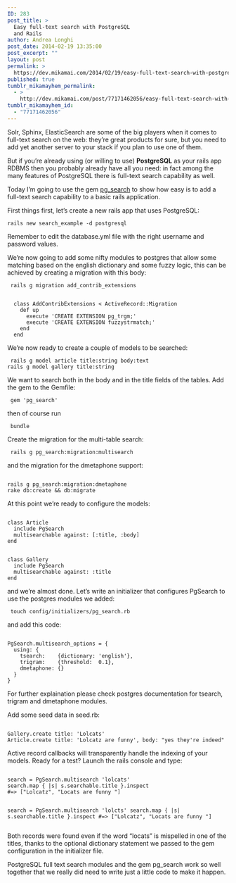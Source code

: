 ```yaml
---
ID: 283
post_title: >
  Easy full-text search with PostgreSQL
  and Rails
author: Andrea Longhi
post_date: 2014-02-19 13:35:00
post_excerpt: ""
layout: post
permalink: >
  https://dev.mikamai.com/2014/02/19/easy-full-text-search-with-postgresql-and-rails/
published: true
tumblr_mikamayhem_permalink:
  - >
    http://dev.mikamai.com/post/77171462056/easy-full-text-search-with-postgresql-and-rails
tumblr_mikamayhem_id:
  - "77171462056"
---
```

<p>Solr, Sphinx, ElasticSearch are some of the big players when it comes to full-text search on the web: they&rsquo;re great products for sure, but you need to add yet another server to your stack if you plan to use one of them.</p>
<p>But if you&rsquo;re already using (or willing to use) <strong>PostgreSQL</strong> as your rails app RDBMS then you probably already have all you need: in fact among the many features of PostgreSQL there is full-text search capability as well.</p>
<p>Today I&rsquo;m going to use the gem <a href="https://github.com/Casecommons/pg_search">pg_search</a> to show how easy is to add a full-text search capability to a basic rails application.</p>
<p>First things first, let&rsquo;s create a new rails app that uses PostgreSQL:</p>
<pre><code>rails new search_example -d postgresql</code></pre>
<p>Remember to edit the database.yml file with the right username and password values.</p>
<p>We&rsquo;re now going to add some nifty modules to postgres that allow some matching based on the english dictionary and some fuzzy logic, this can be achieved by creating a migration with this body:</p>
<pre><code> rails g migration add_contrib_extensions </code></pre>
<pre><code>
  class AddContribExtensions &lt; ActiveRecord::Migration
    def up
      execute 'CREATE EXTENSION pg_trgm;'
      execute 'CREATE EXTENSION fuzzystrmatch;'
    end
  end
</code></pre>
<p>We&rsquo;re now ready to create a couple of models to be searched:</p>
<pre><code> rails g model article title:string body:text
rails g model gallery title:string </code></pre>
<p>We want to search both in the body and in the title fields of the tables. Add the gem to the Gemfile:</p>
<pre><code> gem 'pg_search' </code></pre>
<p>then of course run</p>
<pre><code> bundle </code></pre>
<p>Create the migration for the multi-table search:</p>
<pre><code> rails g pg_search:migration:multisearch </code></pre>
<p>and the migration for the dmetaphone support:</p>
<pre><code>
rails g pg_search:migration:dmetaphone
rake db:create &amp;&amp; db:migrate
</code></pre>
<p>At this point we&rsquo;re ready to configure the models:</p>
<pre><code>
class Article
  include PgSearch
  multisearchable against: [:title, :body]
end
</code></pre>
<pre><code>
class Gallery
  include PgSearch
  multisearchable against: :title
end
</code></pre>
<p>and we&rsquo;re almost done. Let&rsquo;s write an initializer that configures PgSearch to use the postgres modules we added:</p>
<pre><code> touch config/initializers/pg_search.rb </code></pre>
<p>and add this code:</p>
<pre><code>
PgSearch.multisearch_options = {
  using: {
    tsearch:    {dictionary: 'english'},
    trigram:    {threshold:  0.1},
    dmetaphone: {}
  }
}
</code></pre>
<p>For further explaination please check postgres documentation for tsearch, trigram and dmetaphone modules.</p>
<p>Add some seed data in seed.rb:</p>
<pre><code>
Gallery.create title: 'Lolcats'
Article.create title: 'Lolcatz are funny', body: "yes they're indeed"
</code></pre>
<p>Active record callbacks will transparently handle the indexing of your models. Ready for a test? Launch the rails console and type:</p>
<pre><code>
search = PgSearch.multisearch 'lolcats'
search.map { |s| s.searchable.title }.inspect
#=&gt; ["Lolcatz", "Locats are funny "]

search = PgSearch.multisearch 'lolcts'
search.map { |s| s.searchable.title }.inspect
#=&gt; ["Lolcatz", "Locats are funny "]
</code></pre>
<p>Both records were found even if the word &ldquo;locats&rdquo; is mispelled in one of the titles, thanks to the optional dictionary statement we passed to the gem configuration in the initializer file.</p>
<p>PostgreSQL full text search modules and the gem pg_search work so well together that we really did need to write just a little code to make it happen. </p>